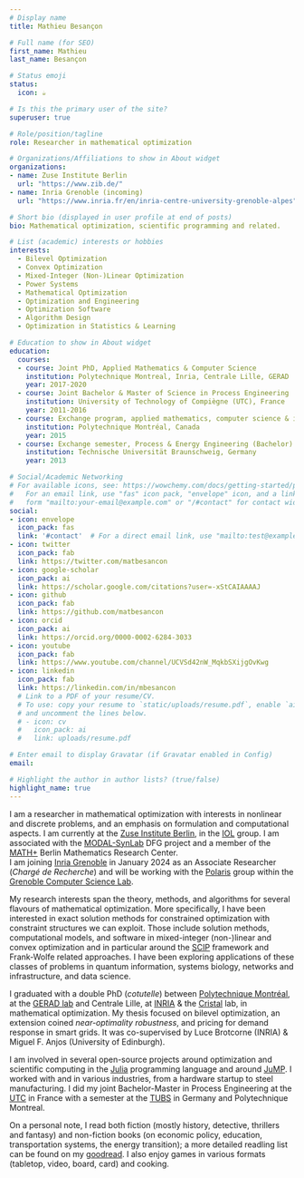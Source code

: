 ```yaml
---
# Display name
title: Mathieu Besançon

# Full name (for SEO)
first_name: Mathieu
last_name: Besançon

# Status emoji
status:
  icon: ☕️

# Is this the primary user of the site?
superuser: true

# Role/position/tagline
role: Researcher in mathematical optimization

# Organizations/Affiliations to show in About widget
organizations:
- name: Zuse Institute Berlin
  url: "https://www.zib.de/"
- name: Inria Grenoble (incoming)
  url: "https://www.inria.fr/en/inria-centre-university-grenoble-alpes"

# Short bio (displayed in user profile at end of posts)
bio: Mathematical optimization, scientific programming and related.

# List (academic) interests or hobbies
interests:
  - Bilevel Optimization
  - Convex Optimization
  - Mixed-Integer (Non-)Linear Optimization
  - Power Systems
  - Mathematical Optimization
  - Optimization and Engineering
  - Optimization Software
  - Algorithm Design
  - Optimization in Statistics & Learning

# Education to show in About widget
education:
  courses:
  - course: Joint PhD, Applied Mathematics & Computer Science
    institution: Polytechnique Montreal, Inria, Centrale Lille, GERAD
    year: 2017-2020
  - course: Joint Bachelor & Master of Science in Process Engineering
    institution: University of Technology of Compiègne (UTC), France
    year: 2011-2016
  - course: Exchange program, applied mathematics, computer science & industrial engineering
    institution: Polytechnique Montréal, Canada
    year: 2015
  - course: Exchange semester, Process & Energy Engineering (Bachelor)
    institution: Technische Universität Braunschweig, Germany
    year: 2013

# Social/Academic Networking
# For available icons, see: https://wowchemy.com/docs/getting-started/page-builder/#icons
#   For an email link, use "fas" icon pack, "envelope" icon, and a link in the
#   form "mailto:your-email@example.com" or "/#contact" for contact widget.
social:
- icon: envelope
  icon_pack: fas
  link: '#contact'  # For a direct email link, use "mailto:test@example.org".
- icon: twitter
  icon_pack: fab
  link: https://twitter.com/matbesancon
- icon: google-scholar
  icon_pack: ai
  link: https://scholar.google.com/citations?user=-xStCAIAAAAJ
- icon: github
  icon_pack: fab
  link: https://github.com/matbesancon
- icon: orcid
  icon_pack: ai
  link: https://orcid.org/0000-0002-6284-3033
- icon: youtube
  icon_pack: fab
  link: https://www.youtube.com/channel/UCVSd42nW_MqkbSXijgOvKwg
- icon: linkedin
  icon_pack: fab
  link: https://linkedin.com/in/mbesancon
  # Link to a PDF of your resume/CV.
  # To use: copy your resume to `static/uploads/resume.pdf`, enable `ai` icons in `params.yaml`,
  # and uncomment the lines below.
  # - icon: cv
  #   icon_pack: ai
  #   link: uploads/resume.pdf

# Enter email to display Gravatar (if Gravatar enabled in Config)
email:

# Highlight the author in author lists? (true/false)
highlight_name: true
---
```


I am a researcher in mathematical optimization with interests in nonlinear and discrete problems, and an emphasis on formulation and computational aspects.
I am currently at the [Zuse Institute Berlin](https://www.zib.de/), in the [IOL](https://iol.zib.de/) group.
I am associated with the [MODAL-SynLab](https://www.zib.de/projects/modal-synlab) DFG project
and a member of the [MATH+](https://mathplus.de/) Berlin Mathematics Research Center.  
I am joining [Inria Grenoble](https://www.inria.fr/en/inria-centre-university-grenoble-alpes)
in January 2024 as an Associate Researcher (*Chargé de Recherche*) and will be working with the [Polaris](https://team.inria.fr/polaris/) group within the [Grenoble Computer Science Lab](https://www.liglab.fr/en).
  
My research interests span the theory, methods, and algorithms for several flavours of mathematical optimization.
More specifically, I have been interested in exact solution methods for constrained optimization with constraint structures we can exploit.
Those include solution methods, computational models, and software in mixed-integer (non-)linear and convex optimization and in particular
around the [SCIP](https://scipopt.org) framework and Frank-Wolfe related approaches.
I have been exploring applications of these classes of problems in quantum information, systems biology, networks and infrastructure, and data science.  
    
I graduated with a double PhD (*cotutelle*) between
[Polytechnique Montréal](https://www.polymtl.ca),
at the [GERAD lab](https://www.gerad.ca/en/) and
Centrale Lille, at [INRIA](https://team.inria.fr/inocs)
& the [Cristal](https://www.cristal.univ-lille.fr/?lang=en) lab, in mathematical optimization.
My thesis focused on bilevel optimization, an extension
coined *near-optimality robustness*, and pricing for demand response in smart grids.
It was co-supervised by Luce Brotcorne (INRIA) & Miguel F. Anjos (University of Edinburgh).

I am involved in several open-source projects around optimization and scientific computing
in the [Julia](https://julialang.org) programming language and around [JuMP](https://jump.dev).
I worked with and in various industries, from a hardware startup to steel
manufacturing. I did my joint Bachelor-Master in Process Engineering at
the [UTC](https://www.utc.fr) in France with a semester at
the [TUBS](https://www.tu-braunschweig.de/?lang=en) in Germany and Polytechnique Montreal.

On a personal note, I read both fiction (mostly history, detective, thrillers and fantasy)
and non-fiction books (on economic policy, education, transportation systems, the energy transition);
a more detailed readling list can be found on my [goodread](https://www.goodreads.com/review/list/110133896).
I also enjoy games in various formats (tabletop, video, board, card) and cooking.
